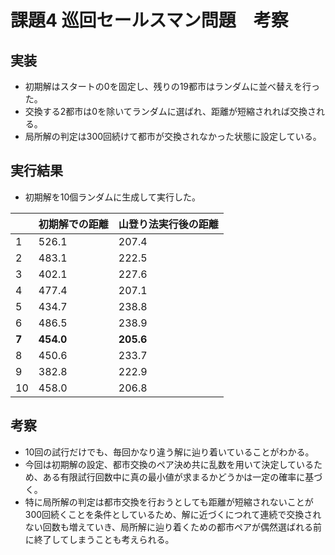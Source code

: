 # 課題4 巡回セールスマン問題　考察

## 実装
- 初期解はスタートの0を固定し、残りの19都市はランダムに並べ替えを行った。
- 交換する2都市は0を除いてランダムに選ばれ、距離が短縮されれば交換される。
- 局所解の判定は300回続けて都市が交換されなかった状態に設定している。

## 実行結果
- 初期解を10個ランダムに生成して実行した。

| | 初期解での距離 | 山登り法実行後の距離 |
| --- | --- | --- |
| 1 | 526.1 | 207.4 |
| 2 | 483.1 | 222.5 |
| 3 | 402.1 | 227.6 |
| 4 | 477.4 | 207.1 |
| 5 | 434.7 | 238.8 |
| 6 | 486.5 | 238.9 |
| **7** | **454.0** | **205.6** |
| 8 | 450.6 | 233.7 |
| 9 | 382.8 | 222.9 |
| 10 | 458.0 | 206.8 |

## 考察
- 10回の試行だけでも、毎回かなり違う解に辿り着いていることがわかる。
- 今回は初期解の設定、都市交換のペア決め共に乱数を用いて決定しているため、ある有限試行回数中に真の最小値が求まるかどうかは一定の確率に基づく。
- 特に局所解の判定は都市交換を行おうとしても距離が短縮されないことが300回続くことを条件としているため、解に近づくにつれて連続で交換されない回数も増えていき、局所解に辿り着くための都市ペアが偶然選ばれる前に終了してしまうことも考えられる。